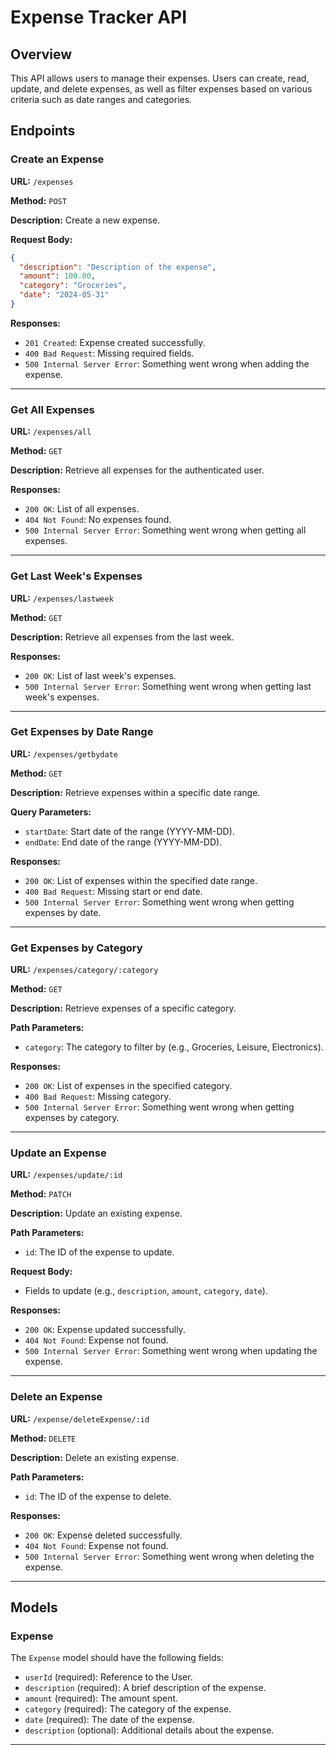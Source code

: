 # Expense Tracker API

## Overview

This API allows users to manage their expenses. Users can create, read, update, and delete expenses, as well as filter expenses based on various criteria such as date ranges and categories.

## Endpoints

### Create an Expense

**URL:** `/expenses`

**Method:** `POST`

**Description:** Create a new expense.

**Request Body:**
```json
{
  "description": "Description of the expense",
  "amount": 100.00,
  "category": "Groceries",
  "date": "2024-05-31"
}
```

**Responses:**
- `201 Created`: Expense created successfully.
- `400 Bad Request`: Missing required fields.
- `500 Internal Server Error`: Something went wrong when adding the expense.

---

### Get All Expenses

**URL:** `/expenses/all`

**Method:** `GET`

**Description:** Retrieve all expenses for the authenticated user.

**Responses:**
- `200 OK`: List of all expenses.
- `404 Not Found`: No expenses found.
- `500 Internal Server Error`: Something went wrong when getting all expenses.

---

### Get Last Week's Expenses

**URL:** `/expenses/lastweek`

**Method:** `GET`

**Description:** Retrieve all expenses from the last week.

**Responses:**
- `200 OK`: List of last week's expenses.
- `500 Internal Server Error`: Something went wrong when getting last week's expenses.

---

### Get Expenses by Date Range

**URL:** `/expenses/getbydate`

**Method:** `GET`

**Description:** Retrieve expenses within a specific date range.

**Query Parameters:**
- `startDate`: Start date of the range (YYYY-MM-DD).
- `endDate`: End date of the range (YYYY-MM-DD).

**Responses:**
- `200 OK`: List of expenses within the specified date range.
- `400 Bad Request`: Missing start or end date.
- `500 Internal Server Error`: Something went wrong when getting expenses by date.

---

### Get Expenses by Category

**URL:** `/expenses/category/:category`

**Method:** `GET`

**Description:** Retrieve expenses of a specific category.

**Path Parameters:**
- `category`: The category to filter by (e.g., Groceries, Leisure, Electronics).

**Responses:**
- `200 OK`: List of expenses in the specified category.
- `400 Bad Request`: Missing category.
- `500 Internal Server Error`: Something went wrong when getting expenses by category.

---

### Update an Expense

**URL:** `/expenses/update/:id`

**Method:** `PATCH`

**Description:** Update an existing expense.

**Path Parameters:**
- `id`: The ID of the expense to update.

**Request Body:**
- Fields to update (e.g., `description`, `amount`, `category`, `date`).

**Responses:**
- `200 OK`: Expense updated successfully.
- `404 Not Found`: Expense not found.
- `500 Internal Server Error`: Something went wrong when updating the expense.

---

### Delete an Expense

**URL:** `/expense/deleteExpense/:id`

**Method:** `DELETE`

**Description:** Delete an existing expense.

**Path Parameters:**
- `id`: The ID of the expense to delete.

**Responses:**
- `200 OK`: Expense deleted successfully.
- `404 Not Found`: Expense not found.
- `500 Internal Server Error`: Something went wrong when deleting the expense.

---



## Models

### Expense

The `Expense` model should have the following fields:

- `userId` (required): Reference to the User.
- `description` (required): A brief description of the expense.
- `amount` (required): The amount spent.
- `category` (required): The category of the expense.
- `date` (required): The date of the expense.
- `description` (optional): Additional details about the expense.

---